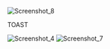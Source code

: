 ![Screenshot_8](https://github.com/berkpak/Patika-Front-End/assets/96004963/50933b1a-b528-4204-9957-56408dec636a)

TOAST

![Screenshot_4](https://github.com/berkpak/Patika-Front-End/assets/96004963/060ec249-af0d-4711-88b6-6f5b5589ddf5)
![Screenshot_7](https://github.com/berkpak/Patika-Front-End/assets/96004963/19d25f9f-89c8-4c1c-a553-ecc0354d9023)
